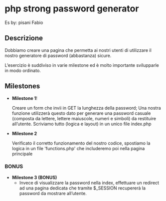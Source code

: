 # php strong password generator
Es by: pisani Fabio

## Descrizione

Dobbiamo creare una pagina che permetta ai nostri utenti di utilizzare il nostro generatore di password (abbastanza) sicure.

L’esercizio è suddiviso in varie milestone ed è molto importante svilupparle in modo ordinato.


## Milestones

-  **Milestone 1**!

    Creare un form che invii in GET la lunghezza della password; 
    Una nostra funzione utilizzerà questo dato per generare una password casuale 
    (composta da lettere, lettere maiuscole, numeri e simboli) da restituire all’utente.
    Scriviamo tutto (logica e layout) in un unico file index.php


-  **Milestone 2**

    Verificato il corretto funzionamento del nostro codice, 
    spostiamo la logica in un file 
    'functions.php' che includeremo poi nella pagina principale

### BONUS

- **Milestone 3 (BONUS)**
    - Invece di visualizzare la password nella index, effettuare un redirect ad una pagina dedicata che tramite $_SESSION recupererà la password da mostrare all’utente.